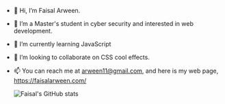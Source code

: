 - 👋 Hi, I’m Faisal Arween.
- 👀 I’m a Master's student in cyber security and interested in web development.
- 🌱 I’m currently learning JavaScript
- 💞️ I’m looking to collaborate on CSS cool effects.
- 📫 You can reach me at arween11@gmail.com, and here is my web page, https://faisalarween.com/
  

   ![Faisal's GitHub stats](https://github-readme-stats.vercel.app/api?username=faisalarween&theme=dark&show_icons=true)

